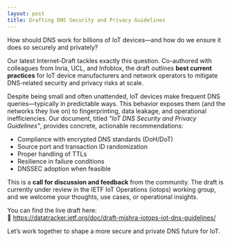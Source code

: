 ```yaml
---
layout: post  
title: Drafting DNS Security and Privacy Guidelines
---
```


How should DNS work for billions of IoT devices—and how do we ensure it does so securely and privately?

Our latest Internet-Draft tackles exactly this question. Co-authored with colleagues from Inria, UCL, and Infoblox, the draft outlines **best current practices** for IoT device manufacturers and network operators to mitigate DNS-related security and privacy risks at scale.

Despite being small and often unattended, IoT devices make frequent DNS queries—typically in predictable ways. This behavior exposes them (and the networks they live on) to fingerprinting, data leakage, and operational inefficiencies. Our document, titled *"IoT DNS Security and Privacy Guidelines"*, provides concrete, actionable recommendations:

- Compliance with encrypted DNS standards (DoH/DoT)  
- Source port and transaction ID randomization  
- Proper handling of TTLs  
- Resilience in failure conditions  
- DNSSEC adoption when feasible  

This is a **call for discussion and feedback** from the community. The draft is currently under review in the IETF IoT Operations (iotops) working group, and we welcome your thoughts, use cases, or operational insights.

You can find the live draft here:  
📄 https://datatracker.ietf.org/doc/draft-mishra-iotops-iot-dns-guidelines/  

Let’s work together to shape a more secure and private DNS future for IoT.

